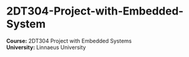 # 2DT304-Project-with-Embedded-System
**Course:** 2DT304 Project with Embedded Systems  
**University:** Linnaeus University
